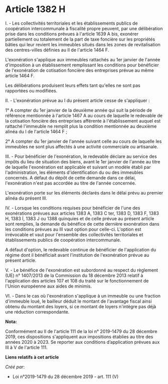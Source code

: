 # Article 1382 H

I. - Les collectivités territoriales et les établissements publics de coopération intercommunale à fiscalité propre peuvent,
par une délibération prise dans les conditions prévues à l'article 1639 A bis, exonérer partiellement ou totalement de la
part de taxe foncière sur les propriétés bâties qui leur revient les immeubles situés dans les zones de revitalisation des
centres-villes définies au II de l'article 1464 F.

L'exonération s'applique aux immeubles rattachés au 1er janvier de l'année d'imposition à un établissement remplissant les
conditions pour bénéficier de l'exonération de cotisation foncière des entreprises prévue au même article 1464 F.

Les délibérations produisent leurs effets tant qu'elles ne sont pas rapportées ou modifiées.

II. - L'exonération prévue au I du présent article cesse de s'appliquer :

1° A compter du 1er janvier de la deuxième année qui suit la période de référence mentionnée à l'article 1467 A au cours de
laquelle le redevable de la cotisation foncière des entreprises afférente à l'établissement auquel est rattaché l'immeuble ne
remplit plus la condition mentionnée au deuxième alinéa du I de l'article 1464 F ;

2° A compter du 1er janvier de l'année suivant celle au cours de laquelle les immeubles ne sont plus affectés à une activité
commerciale ou artisanale.

III. - Pour bénéficier de l'exonération, le redevable déclare au service des impôts du lieu de situation des biens, avant le
1er janvier de l'année au titre de laquelle l'exonération est applicable et suivant un modèle établi par l'administration,
les éléments d'identification du ou des immeubles concernés. A défaut du dépôt de cette demande dans ce délai, l'exonération
n'est pas accordée au titre de l'année concernée.

L'exonération porte sur les éléments déclarés dans le délai prévu au premier alinéa du présent III.

IV. - Lorsque les conditions requises pour bénéficier de l'une des exonérations prévues aux articles 1383 A, 1383 C ter, 1383
D, 1383 F, 1383 H, 1383 İ, 1383 J ou 1388 quinquies et de celle prévue au présent article sont remplies, la demande du
bénéfice de cette dernière exonération dans les conditions prévues au III vaut option pour celle-ci. L'option est irrévocable
et vaut pour l'ensemble des collectivités territoriales et établissements publics de coopération intercommunale.

A défaut d'option, le redevable continue de bénéficier de l'application du régime dont il bénéficiait avant l'institution de
l'exonération prévue au présent article.

V. - Le bénéfice de l'exonération est subordonné au respect du règlement (UE) n° 1407/2013 de la Commission du 18 décembre
2013 relatif à l'application des articles 107 et 108 du traité sur le fonctionnement de l'Union européenne aux aides de
minimis.

VI. - Dans le cas où l'exonération s'applique à un immeuble ou une fraction d'immeuble loué, le bailleur déduit le montant de
l'avantage fiscal ainsi obtenu du montant des loyers, si ce montant de loyers n'intègre pas déjà une réduction
correspondante.

**Nota:**

Conformément au II de l'article 111 de la loi n° 2019-1479 du 28 décembre 2019, ces dispositions s'appliquent aux impositions
établies au titre des années 2020 à 2023. Se reporter aux conditions d’application prévues aux III à V de l'article 111.

**Liens relatifs à cet article**

_Créé par_:

  - Loi n°2019-1479 du 28 décembre 2019 - art. 111 (V)
